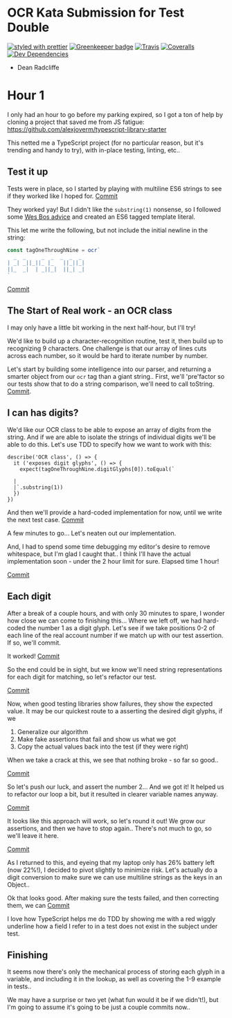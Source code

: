 # OCR Kata Submission for Test Double

[![styled with prettier](https://img.shields.io/badge/styled_with-prettier-ff69b4.svg)](https://github.com/prettier/prettier)
[![Greenkeeper badge](https://badges.greenkeeper.io/alexjoverm/typescript-library-starter.svg)](https://greenkeeper.io/)
[![Travis](https://img.shields.io/travis/alexjoverm/typescript-library-starter.svg)](https://travis-ci.org/alexjoverm/typescript-library-starter)
[![Coveralls](https://img.shields.io/coveralls/alexjoverm/typescript-library-starter.svg)](https://coveralls.io/github/alexjoverm/typescript-library-starter)
[![Dev Dependencies](https://david-dm.org/alexjoverm/typescript-library-starter/dev-status.svg)](https://david-dm.org/alexjoverm/typescript-library-starter?type=dev)

- Dean Radcliffe

# Hour 1

I only had an hour to go before my parking expired, so I got a ton of help by cloning a project that saved me from JS fatigue: https://github.com/alexjoverm/typescript-library-starter

This netted me a TypeScript project (for no particular reason, but it's trending and handy to try), with in-place testing, linting, etc..

## Test it up

Tests were in place, so I started by playing with multiline ES6 strings to see if they worked like I hoped for. [Commit](https://github.com/deanius/td-ocr/commit/fd42bc8)

They worked yay! But I didn't like the `substring(1)` nonsense, so I followed some [Wes Bos advice](https://wesbos.com/tagged-template-literals/) and created an ES6 tagged template literal.

This let me write the following, but not include the initial newline in the string:

```js
const tagOneThroughNine = ocr`
  _  _     _  _  _  _  _
| _| _||_||_ |_   ||_||_|
||_  _|  | _||_|  ||_| _|
`
```

[Commit](https://github.com/deanius/td-ocr/commit/1b9ee85f)

## The Start of Real work - an OCR class

I may only have a little bit working in the next half-hour, but I'll try!

We'd like to build up a character-recognition routine, test it, then build up to recognizing 9 characters. One challenge is that our array of lines cuts across each number, so it would be hard to iterate number by number.

Let's start by building some intelligence into our parser, and returning a smarter object from our `ocr` tag than a giant string.. First, we'll 'pre'factor so our tests show that to do a string comparison, we'll need to call toString. [Commit]().

## I can has digits?

We'd like our OCR class to be able to expose an array of digits from the string. And if we are able to isolate the strings of individual digits we'll be able to do this. Let's use TDD to specify how we want to work with this:

```
describe('OCR class', () => {
  it ('exposes digit glyphs', () => {
    expect(tagOneThroughNine.digitGlyphs[0]).toEqual(`

  |
  |`.substring(1))
  })
})
```

And then we'll provide a hard-coded implementation for now, until we write the next test case. [Commit](https://github.com/deanius/td-ocr/commit/59e3c9)

A few minutes to go... Let's neaten out our implementation.

And, I had to spend some time debugging my editor's desire to remove whitespace, but I'm glad I caught that.. I think I'll have the actual implementation soon - under the 2 hour limit for sure. Elapsed time 1 hour!

[Commit](https://github.com/deanius/td-ocr/commit/5f0c6d)

## Each digit

After a break of a couple hours, and with only 30 minutes to spare, I wonder how close we can come to finishing this... Where we left off, we had hard-coded the number 1 as a digit glyph. Let's see if we take positions 0-2 of each line of the real account number if we match up with our test assertion. If so, we'll commit.

It worked! [Commit](https://github.com/deanius/td-ocr/commit/caa8f4e)

So the end could be in sight, but we know we'll need string representations for each digit for matching, so let's refactor our test.

[Commit](https://github.com/deanius/td-ocr/commit/7995cf4)

Now, when good testing libraries show failures, they show the expected value. It may be our quickest route to a asserting the desired digit glyphs, if we

1. Generalize our algorithm
1. Make fake assertions that fail and show us what we got
1. Copy the actual values back into the test (if they were right)

When we take a crack at this, we see that nothing broke - so far so good..

[Commit](https://github.com/deanius/td-ocr/commit/91ca8c6)

So let's push our luck, and assert the number 2... And we got it! It helped us to refactor our loop a bit, but it resulted in clearer variable names anyway. 

[Commit](https://github.com/deanius/td-ocr/commit/d86abf4)

It looks like this approach will work, so let's round it out! We grow our assertions, and then we have to stop again.. There's not much to go, so we'll leave it here.

[Commit](https://github.com/deanius/td-ocr/commit/7347fc6)

As I returned to this, and eyeing that my laptop only has 26% battery left (now 22%!), I decided to pivot slightly to minimize risk. Let's actually do a digit conversion to make sure we can use multiline strings as the keys in an Object.. 

Ok that looks good. After making sure the tests failed, and then correcting them, we can [Commit](https://github.com/deanius/td-ocr/commit/6919341)

I love how TypeScript helps me do TDD by showing me with a red wiggly underline how a field I refer to in a test does not exist in the subject under test.

## Finishing 

It seems now there's only the mechanical process of storing each glyph in a variable, and including it in the lookup, as well as covering the 1-9 example in tests..

We may have a surprise or two yet (what fun would it be if we didn't!), but I'm going to assume it's going to be just a couple commits now..